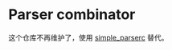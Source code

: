 # Parser combinator

这个仓库不再维护了，使用 [simple_parserc](https://github.com/moonbit-community/simple_parserc) 替代。

